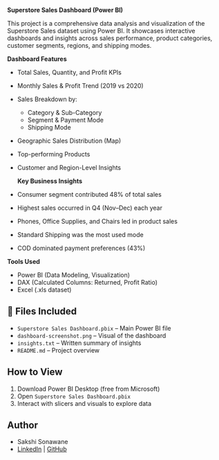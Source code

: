 
 **Superstore Sales Dashboard (Power BI)**

This project is a comprehensive data analysis and visualization of the Superstore Sales dataset using Power BI. It showcases interactive dashboards and insights across sales performance, product categories, customer segments, regions, and shipping modes.

 **Dashboard Features**
- Total Sales, Quantity, and Profit KPIs
- Monthly Sales & Profit Trend (2019 vs 2020)
- Sales Breakdown by:
  - Category & Sub-Category
  - Segment & Payment Mode
  - Shipping Mode
- Geographic Sales Distribution (Map)
- Top-performing Products
- Customer and Region-Level Insights

  **Key Business Insights**
  
- Consumer segment contributed 48% of total sales
- Highest sales occurred in Q4 (Nov–Dec) each year
- Phones, Office Supplies, and Chairs led in product sales
- Standard Shipping was the most used mode
- COD dominated payment preferences (43%)

 **Tools Used**

- Power BI (Data Modeling, Visualization)
- DAX (Calculated Columns: Returned, Profit Ratio)
- Excel (.xls dataset)

## 📁 Files Included

- `Superstore Sales Dashboard.pbix` – Main Power BI file
- `dashboard-screenshot.png` – Visual of the dashboard
- `insights.txt` – Written summary of insights
- `README.md` – Project overview

##  How to View

1. Download Power BI Desktop (free from Microsoft)
2. Open `Superstore Sales Dashboard.pbix`
3. Interact with slicers and visuals to explore data

##  Author

- Sakshi Sonawane  
- [LinkedIn](https://www.linkedin.com/in/sakshi-sonawane-7867b3225/) | [GitHub](https://github.com/Sakshiks01)

